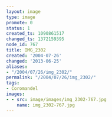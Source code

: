 ```yaml
---
layout: image
type: image
promote: 0
status: 1
created_ts: 1090861517
changed_ts: 1372159395
node_id: 767
title: IMG_2302
created: '2004-07-26'
changed: '2013-06-25'
aliases:
- "/2004/07/26/img_2302/"
permalink: "/2004/07/26/img_2302/"
tags:
- Coromandel
images:
- - src: image/images/img_2302-767.jpg
    name: img_2302-767.jpg
---
```


